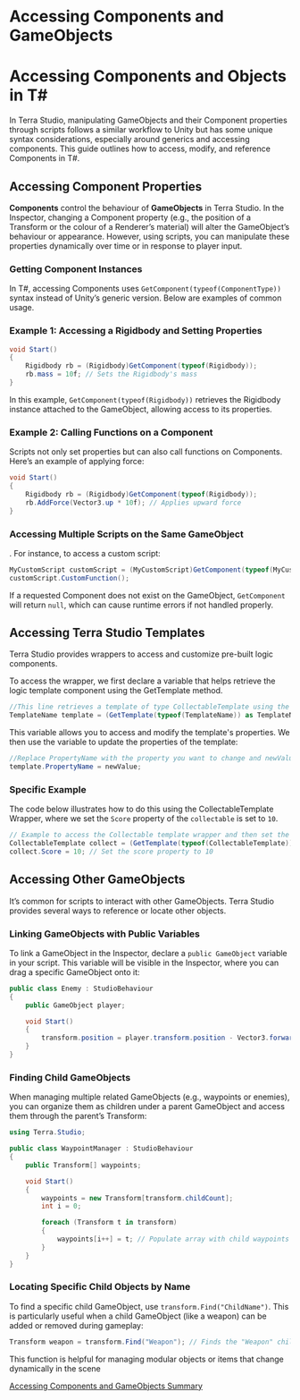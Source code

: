 # Accessing Components and GameObjects

# Accessing Components and Objects in T#

In Terra Studio, manipulating GameObjects and their Component properties through scripts follows a similar workflow to Unity but has some unique syntax considerations, especially around generics and accessing components. This guide outlines how to access, modify, and reference Components in T#.

## Accessing Component Properties

**Components** control the behaviour of **GameObjects** in Terra Studio. In the Inspector, changing a Component property (e.g., the position of a Transform or the colour of a Renderer’s material) will alter the GameObject’s behaviour or appearance. However, using scripts, you can manipulate these properties dynamically over time or in response to player input.

### Getting Component Instances

In T#, accessing Components uses `GetComponent(typeof(ComponentType))` syntax instead of Unity’s generic version. Below are examples of common usage.

### Example 1: Accessing a Rigidbody and Setting Properties

```csharp
void Start()
{
    Rigidbody rb = (Rigidbody)GetComponent(typeof(Rigidbody));
    rb.mass = 10f; // Sets the Rigidbody's mass
}
```

In this example, `GetComponent(typeof(Rigidbody))` retrieves the Rigidbody instance attached to the GameObject, allowing access to its properties.

### Example 2: Calling Functions on a Component

Scripts not only set properties but can also call functions on Components. Here’s an example of applying force:

```csharp
void Start()
{
    Rigidbody rb = (Rigidbody)GetComponent(typeof(Rigidbody));
    rb.AddForce(Vector3.up * 10f); // Applies upward force
}

```

### Accessing Multiple Scripts on the Same GameObject

. For instance, to access a custom script:

```csharp
MyCustomScript customScript = (MyCustomScript)GetComponent(typeof(MyCustomScript));
customScript.CustomFunction();

```

If a requested Component does not exist on the GameObject, `GetComponent` will return `null`, which can cause runtime errors if not handled properly.

## Accessing Terra Studio Templates

Terra Studio provides wrappers to access and customize pre-built logic components.

To access the wrapper, we first declare a variable that helps retrieve the logic template component using the GetTemplate method.

```csharp
//This line retrieves a template of type CollectableTemplate using the GetTemplate method and then casts it to the CollectableTemplate type.
TemplateName template = (GetTemplate(typeof(TemplateName)) as TemplateName);
```

This variable allows you to access and modify the template's properties. We then use the variable to update the properties of the template:

```csharp
//Replace PropertyName with the property you want to change and newValue with the value you want to set.
template.PropertyName = newValue;
```

### **Specific Example**

The code below illustrates how to do this using the CollectableTemplate Wrapper, where we set the `Score` property of the `collectable` is set to `10`.

```csharp
// Example to access the Collectable template wrapper and then set the values of one of its exposed properties
CollectableTemplate collect = (GetTemplate(typeof(CollectableTemplate)) as CollectableTemplate);
collect.Score = 10; // Set the score property to 10
```

## Accessing Other GameObjects

It’s common for scripts to interact with other GameObjects. Terra Studio provides several ways to reference or locate other objects.

### Linking GameObjects with Public Variables

To link a GameObject in the Inspector, declare a `public GameObject` variable in your script. This variable will be visible in the Inspector, where you can drag a specific GameObject onto it:

```csharp
public class Enemy : StudioBehaviour
{
    public GameObject player;

    void Start()
    {
        transform.position = player.transform.position - Vector3.forward * 10f; // Start 10 units behind the player
    }
}

```

### Finding Child GameObjects

When managing multiple related GameObjects (e.g., waypoints or enemies), you can organize them as children under a parent GameObject and access them through the parent’s Transform:

```csharp
using Terra.Studio;

public class WaypointManager : StudioBehaviour
{
    public Transform[] waypoints;

    void Start()
    {
        waypoints = new Transform[transform.childCount];
        int i = 0;

        foreach (Transform t in transform)
        {
            waypoints[i++] = t; // Populate array with child waypoints
        }
    }
}

```

### Locating Specific Child Objects by Name

To find a specific child GameObject, use `transform.Find("ChildName")`. This is particularly useful when a child GameObject (like a weapon) can be added or removed during gameplay:

```csharp
Transform weapon = transform.Find("Weapon"); // Finds the "Weapon" child if it exists

```

This function is helpful for managing modular objects or items that change dynamically in the scene

[Accessing Components and GameObjects Summary](https://www.notion.so/Accessing-Components-and-GameObjects-Summary-12faacb38a9380629cdbd8789c1480fa?pvs=21)